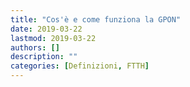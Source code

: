 ```yaml
---
title: "Cos'è e come funziona la GPON"
date: 2019-03-22
lastmod: 2019-03-22
authors: []
description: ""
categories: [Definizioni, FTTH]
---
```


